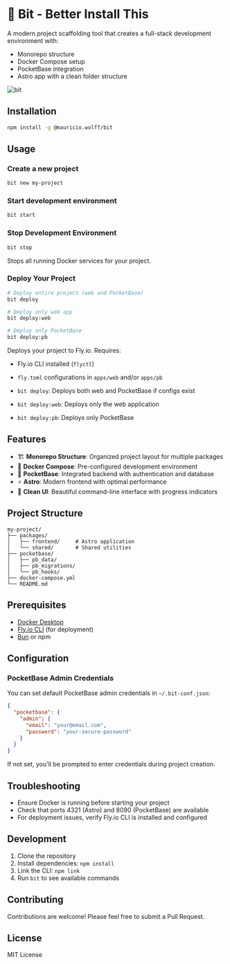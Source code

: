 # 🌱 Bit - Better Install This

A modern project scaffolding tool that creates a full-stack development environment with:

- Monorepo structure
- Docker Compose setup
- PocketBase integration
- Astro app with a clean folder structure

![bit](https://raw.githubusercontent.com/mauricio-wolff/bit/main/bit-new.gif)

## Installation

```bash
npm install -g @mauricio.wolff/bit
```

## Usage

### Create a new project
```bash
bit new my-project
```

### Start development environment
```bash
bit start
```

### Stop Development Environment
```bash
bit stop
```
Stops all running Docker services for your project.

### Deploy Your Project
```bash
# Deploy entire project (web and PocketBase)
bit deploy

# Deploy only web app
bit deploy:web

# Deploy only PocketBase
bit deploy:pb
```
Deploys your project to Fly.io. Requires:
- Fly.io CLI installed (`flyctl`)
- `fly.toml` configurations in `apps/web` and/or `apps/pb`

- `bit deploy`: Deploys both web and PocketBase if configs exist
- `bit deploy:web`: Deploys only the web application
- `bit deploy:pb`: Deploys only PocketBase

## Features

- 🏗️ **Monorepo Structure**: Organized project layout for multiple packages
- 🐳 **Docker Compose**: Pre-configured development environment
- 🚀 **PocketBase**: Integrated backend with authentication and database
- ⭐ **Astro**: Modern frontend with optimal performance
- 💅 **Clean UI**: Beautiful command-line interface with progress indicators

## Project Structure

```
my-project/
├── packages/
│   ├── frontend/     # Astro application
│   └── shared/       # Shared utilities
├── pocketbase/
│   ├── pb_data/
│   ├── pb_migrations/
│   └── pb_hooks/
├── docker-compose.yml
└── README.md
```

## Prerequisites

- [Docker Desktop](https://www.docker.com/products/docker-desktop)
- [Fly.io CLI](https://fly.io/docs/hands-on/install-flyctl/) (for deployment)
- [Bun](https://bun.sh/) or npm

## Configuration

### PocketBase Admin Credentials

You can set default PocketBase admin credentials in `~/.bit-conf.json`:

```json
{
  "pocketbase": {
    "admin": {
      "email": "your@email.com",
      "password": "your-secure-password"
    }
  }
}
```

If not set, you'll be prompted to enter credentials during project creation.

## Troubleshooting

- Ensure Docker is running before starting your project
- Check that ports 4321 (Astro) and 8090 (PocketBase) are available
- For deployment issues, verify Fly.io CLI is installed and configured

## Development

1. Clone the repository
2. Install dependencies: `npm install`
3. Link the CLI: `npm link`
4. Run `bit` to see available commands

## Contributing

Contributions are welcome! Please feel free to submit a Pull Request.

## License

MIT License
